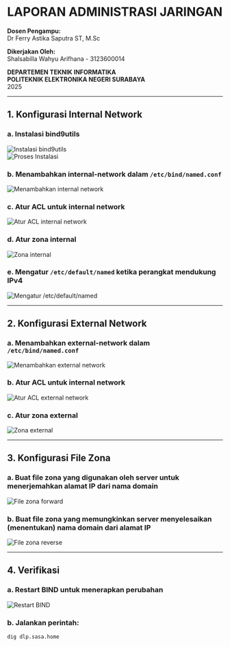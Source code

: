# LAPORAN ADMINISTRASI JARINGAN  

**Dosen Pengampu:**  
Dr Ferry Astika Saputra ST, M.Sc  

**Dikerjakan Oleh:**  
Shalsabilla Wahyu Arifhana - 3123600014  

**DEPARTEMEN TEKNIK INFORMATIKA**  
**POLITEKNIK ELEKTRONIKA NEGERI SURABAYA**  
2025  

---

## 1. Konfigurasi Internal Network  

### a. Instalasi bind9utils  
![Instalasi bind9utils](path/to/image.jpg)  
![Proses Instalasi](path/to/image.jpg)  

### b. Menambahkan internal-network dalam `/etc/bind/named.conf`  
![Menambahkan internal network](path/to/image.jpg)  

### c. Atur ACL untuk internal network  
![Atur ACL internal network](path/to/image.jpg)  

### d. Atur zona internal  
![Zona internal](path/to/image.jpg)  

### e. Mengatur `/etc/default/named` ketika perangkat mendukung IPv4  
![Mengatur /etc/default/named](path/to/image.jpg)  

---

## 2. Konfigurasi External Network  

### a. Menambahkan external-network dalam `/etc/bind/named.conf`  
![Menambahkan external network](path/to/image.jpg)  

### b. Atur ACL untuk internal network  
![Atur ACL external network](path/to/image.jpg)  

### c. Atur zona external  
![Zona external](path/to/image.jpg)  

---

## 3. Konfigurasi File Zona  

### a. Buat file zona yang digunakan oleh server untuk menerjemahkan alamat IP dari nama domain  
![File zona forward](path/to/image.jpg)  

### b. Buat file zona yang memungkinkan server menyelesaikan (menentukan) nama domain dari alamat IP  
![File zona reverse](path/to/image.jpg)  

---

## 4. Verifikasi  

### a. Restart BIND untuk menerapkan perubahan  
![Restart BIND](path/to/image.jpg)  

### b. Jalankan perintah:  
```bash
dig dlp.sasa.home
